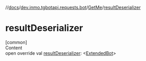 //[docs](../../../index.md)/[dev.inmo.tgbotapi.requests.bot](../index.md)/[GetMe](index.md)/[resultDeserializer](result-deserializer.md)



# resultDeserializer  
[common]  
Content  
open override val [resultDeserializer](result-deserializer.md): <[ExtendedBot](../../dev.inmo.tgbotapi.types/-extended-bot/index.md)>  



